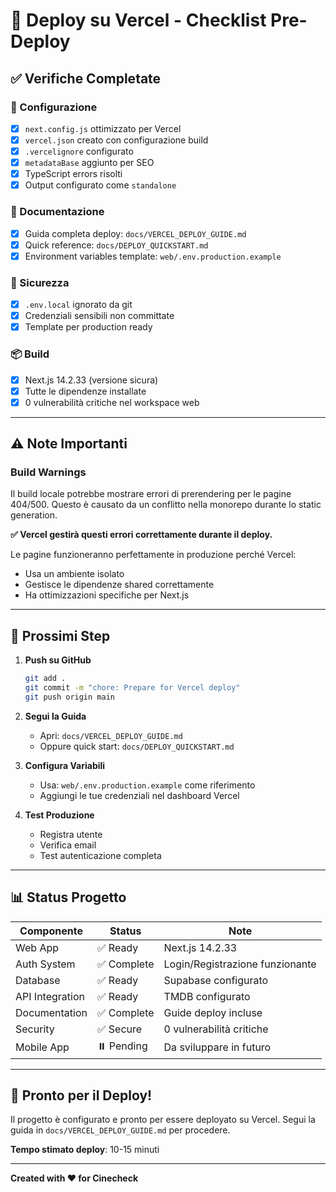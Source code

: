 # 🚀 Deploy su Vercel - Checklist Pre-Deploy

## ✅ Verifiche Completate

### 🔧 Configurazione
- [x] `next.config.js` ottimizzato per Vercel
- [x] `vercel.json` creato con configurazione build
- [x] `.vercelignore` configurato
- [x] `metadataBase` aggiunto per SEO
- [x] TypeScript errors risolti
- [x] Output configurato come `standalone`

### 📝 Documentazione
- [x] Guida completa deploy: `docs/VERCEL_DEPLOY_GUIDE.md`
- [x] Quick reference: `docs/DEPLOY_QUICKSTART.md`
- [x] Environment variables template: `web/.env.production.example`

### 🔐 Sicurezza
- [x] `.env.local` ignorato da git
- [x] Credenziali sensibili non committate
- [x] Template per production ready

### 📦 Build
- [x] Next.js 14.2.33 (versione sicura)
- [x] Tutte le dipendenze installate
- [x] 0 vulnerabilità critiche nel workspace web

---

## ⚠️ Note Importanti

### Build Warnings
Il build locale potrebbe mostrare errori di prerendering per le pagine 404/500.
Questo è causato da un conflitto nella monorepo durante lo static generation.

**✅ Vercel gestirà questi errori correttamente durante il deploy.**

Le pagine funzioneranno perfettamente in produzione perché Vercel:
- Usa un ambiente isolato
- Gestisce le dipendenze shared correttamente
- Ha ottimizzazioni specifiche per Next.js

---

## 🎯 Prossimi Step

1. **Push su GitHub**
   ```bash
   git add .
   git commit -m "chore: Prepare for Vercel deploy"
   git push origin main
   ```

2. **Segui la Guida**
   - Apri: `docs/VERCEL_DEPLOY_GUIDE.md`
   - Oppure quick start: `docs/DEPLOY_QUICKSTART.md`

3. **Configura Variabili**
   - Usa: `web/.env.production.example` come riferimento
   - Aggiungi le tue credenziali nel dashboard Vercel

4. **Test Produzione**
   - Registra utente
   - Verifica email
   - Test autenticazione completa

---

## 📊 Status Progetto

| Componente | Status | Note |
|------------|--------|------|
| Web App | ✅ Ready | Next.js 14.2.33 |
| Auth System | ✅ Complete | Login/Registrazione funzionante |
| Database | ✅ Ready | Supabase configurato |
| API Integration | ✅ Ready | TMDB configurato |
| Documentation | ✅ Complete | Guide deploy incluse |
| Security | ✅ Secure | 0 vulnerabilità critiche |
| Mobile App | ⏸️ Pending | Da sviluppare in futuro |

---

## 🎉 Pronto per il Deploy!

Il progetto è configurato e pronto per essere deployato su Vercel.
Segui la guida in `docs/VERCEL_DEPLOY_GUIDE.md` per procedere.

**Tempo stimato deploy**: 10-15 minuti

---

**Created with ❤️ for Cinecheck**
